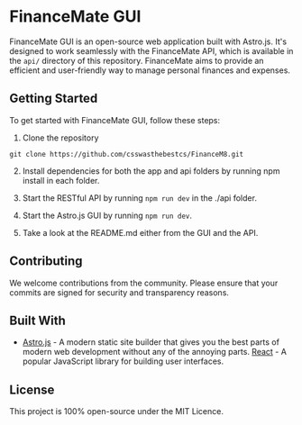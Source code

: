 # FinanceMate GUI

FinanceMate GUI is an open-source web application built with Astro.js. It's designed to work seamlessly with the FinanceMate API, which is available in the `api/` directory of this repository. FinanceMate aims to provide an efficient and user-friendly way to manage personal finances and expenses.

## Getting Started

To get started with FinanceMate GUI, follow these steps:

1. Clone the repository
```
git clone https://github.com/csswasthebestcs/FinanceM8.git
```

2. Install dependencies for both the app and api folders by running npm install in each folder.

3. Start the RESTful API by running `npm run dev` in the ./api folder.
4. Start the Astro.js GUI by running `npm run dev`.
5. Take a look at the README.md either from the GUI and the API.

## Contributing
We welcome contributions from the community. Please ensure that your commits are signed for security and transparency reasons.

## Built With
- [Astro.js](https://astro.build/) - A modern static site builder that gives you the best parts of modern web development without any of the annoying parts.
[React](https://react.dev/) - A popular JavaScript library for building user interfaces.

## License
This project is 100% open-source under the MIT Licence.
